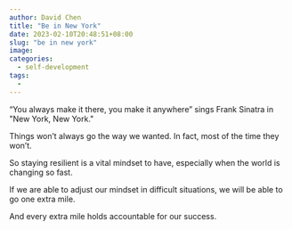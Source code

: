 ```yaml
---
author: David Chen
title: "Be in New York"
date: 2023-02-10T20:48:51+08:00
slug: "be in new york"
image: 
categories:
  - self-development
tags:
  - 
---
```


“You always make it there, you make it anywhere” sings Frank Sinatra in "New York, New York."

Things won’t always go the way we wanted. In fact, most of the time they won’t.

So staying resilient is a vital mindset to have, especially when the world is changing so fast.

If we are able to adjust our mindset in difficult situations, we will be able to go one extra mile.

And every extra mile holds accountable for our success.